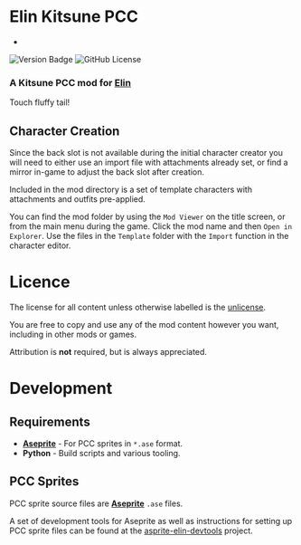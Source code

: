 # Elin Kitsune PCC

-

![Version Badge](https://img.shields.io/badge/version-1.0.0-blue)
![GitHub License](https://img.shields.io/github/license/n15g/elin-kitsune-pcc)

### A Kitsune PCC mod for [Elin](https://store.steampowered.com/app/2135150/Elin/)

Touch fluffy tail!

## Character Creation

Since the back slot is not available during the initial character creator you will need to either
use an import file with attachments already set, or find a mirror in-game to adjust the back slot after creation.

Included in the mod directory is a set of template characters with attachments and outfits pre-applied.

You can find the mod folder by using the `Mod Viewer` on the title screen, or from the main menu during the game. Click
the mod name and then `Open in Explorer`.
Use the files in the `Template` folder with the `Import` function in the character editor.

# Licence

The license for all content unless otherwise labelled is the [unlicense](LICENSE).

You are free to copy and use any of the mod content however you want, including in other mods or games.

Attribution is **not** required, but is always appreciated.

# Development

## Requirements

* **[Aseprite](https://www.aseprite.org/)** - For PCC sprites in `*.ase` format.
* **Python** - Build scripts and various tooling.

## PCC Sprites

PCC sprite source files are **[Aseprite](https://www.aseprite.org/)** `.ase` files.

A set of development tools for Aseprite as well as instructions for setting up PCC sprite files can be found at
the [asprite-elin-devtools](https://github.com/n15g/aseprite-elin-devtools) project.
